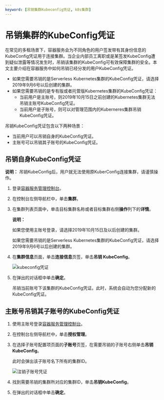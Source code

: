 ```yaml
---
keyword: [吊销集群Kubeconfig凭证, k8s集群]
---
```


# 吊销集群的KubeConfig凭证

在常见的多租场景下，容器服务会为不同角色的用户签发带有其身份信息的KubeConfig凭证用于连接集群。当企业内部员工离职或是某签发KubeConfig遭到疑似泄露等情况发生时，吊销该集群的KubeConfig可有效保障集群的安全。本文主要介绍在容器服务中如何吊销已经分发的用户KubeConfig凭证。

-   如果您需要吊销的是Serverless Kubernetes集群的KubeConfig凭证，请选择2019年9月6号以后创建的集群。
-   如果您需要吊销的是专有版或者托管版Kubernetes集群的KubeConfig凭证：
    -   当前用户是主账号，则2019年10月15日之前创建的Kubernetes集群无法吊销主账号KubeConfig凭证。
    -   当前用户是子账号，则可以对管理范围内的Kuberneres集群吊销KubeConfig凭证。

吊销KubeConfig凭证包含以下两种场景：

-   当前用户可以吊销自身的KubeConfig凭证。
-   主账号可以吊销其子账号的KubeConfig凭证。

## 吊销自身KubeConfig凭证

**说明：** 吊销KubeConfig后，用户就无法使用原KuberConfig连接集群，请谨慎操作。

1.  登录[容器服务管理控制台](https://cs.console.aliyun.com)。

2.  在控制台左侧导航栏中，单击**集群**。

3.  在集群列表页面中，单击目标集群名称或者目标集群右侧**操作**列下的**详情**。

    **说明：**

    如果您使用主账号登录，请选择2019年10月15日及以后创建的集群。

    如果您需要吊销的是Serverless Kubernetes集群的KubeConfig凭证，请选择2019年9月6号以后创建的集群。

4.  在**集群信息**页面，单击**连接信息**页签，单击**吊销 KubeConfig**。

    ![kubeconfig凭证](https://static-aliyun-doc.oss-accelerate.aliyuncs.com/assets/img/zh-CN/2195659951/p66613.png)

5.  在弹出的对话框中单击**确定**。

    吊销当前账号下该集群的KubeConfig凭证。此时，系统会自动为您分配新的KubeConfig凭证。


## 主账号吊销其子账号的KubeConfig凭证

1.  使用主账号登录[容器服务管理控制台](https://cs.console.aliyun.com)。

2.  在控制台左侧导航栏中，单击**授权管理**。

3.  在选择子账号配置项页面的**子账号**页签，在需要吊销的子账号右侧单击**吊销KubeConfig**。

    此时会弹出该子账号名下所有的集群ID。

    ![注销子账号凭证](https://static-aliyun-doc.oss-accelerate.aliyuncs.com/assets/img/zh-CN/2195659951/p66623.png)

4.  找到需要吊销的集群所对应的集群ID，单击**吊销KubeConfig**。

5.  在弹出的对话框中单击**确定**。


